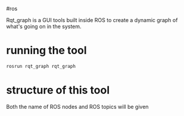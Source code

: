 #ros 

Rqt_graph is a GUI tools built inside ROS to create a dynamic graph of what's going on in the system.

# running the tool

```bash
rosrun rqt_graph rqt_graph
```

# structure of this tool

Both the name of ROS nodes and ROS topics will be given 

‍
